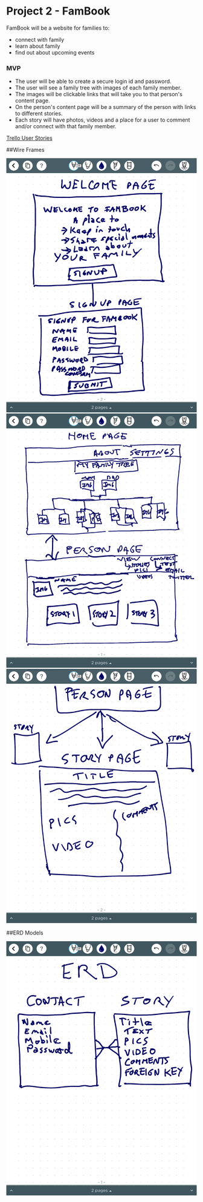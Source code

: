 # Project 2 - FamBook

FamBook will be a website for families to:

* connect with family
* learn about family
* find out about upcoming events

### MVP

* The user will be able to create a secure login id and password.  
* The user will see a family tree with images of each family member.  
* The images will be clickable links that will take you to that person's content page.  
* On the person's content page will be a summary of the person with links to different stories.  
* Each story will have photos, videos and a place for a user to comment and/or connect with that family member.  

[Trello User Stories](https://trello.com/b/059r2syb/project-2-famconnect)

##Wire Frames

![Wireframe1](assets/IMG_0025.png "Wireframe1")
![Wireframe2](assets/IMG_0026.png "Wireframe2")
![Wireframe3](assets/IMG_0027.png "Wireframe3")

##ERD Models  

![ERD Models](assets/erd_model.png)
